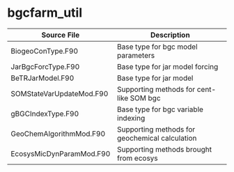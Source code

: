 # bgcfarm_util

|Source File        | Description |
|------|----|
| BiogeoConType.F90| Base type for bgc model parameters|
| JarBgcForcType.F90|Base type for jar model forcing|
| BeTRJarModel.F90|Base type for jar model|
| SOMStateVarUpdateMod.F90|Supporting methods for cent-like SOM bgc|
| gBGCIndexType.F90|Base type for bgc variable indexing|
| GeoChemAlgorithmMod.F90|Supporting methods for geochemical calculation|
| EcosysMicDynParamMod.F90|Supporting methods brought from ecosys|
